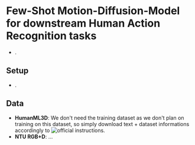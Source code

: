 # Few-Shot Motion-Diffusion-Model for downstream Human Action Recognition tasks

* .

## Setup

* .

## Data

* **HumanML3D**: We don't need the training dataset as we don't plan on training on this dataset, so simply download text + dataset informations accordingly to ![official instructions](https://github.com/GuyTevet/motion-diffusion-model?tab=readme-ov-file#a-the-easy-way-text-only).
* **NTU RGB+D**: ...
